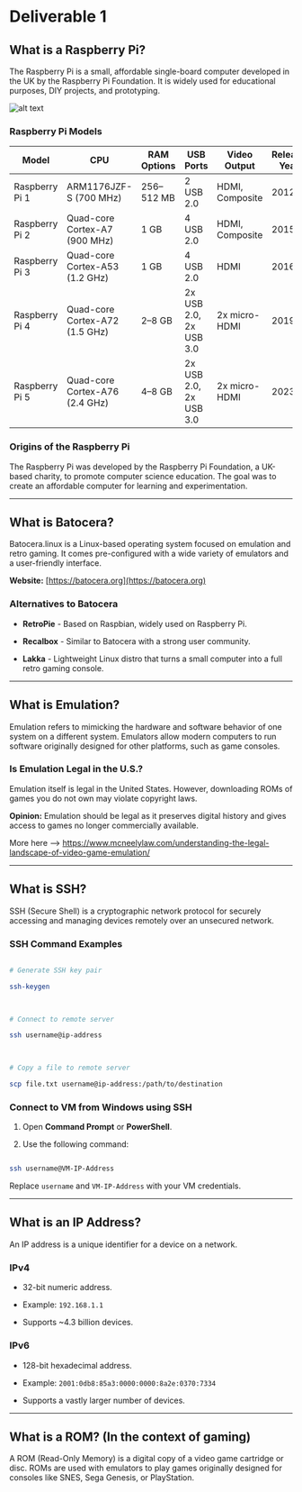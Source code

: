 # Deliverable 1 

 

## What is a Raspberry Pi? 

 

The Raspberry Pi is a small, affordable single-board computer developed in the UK by the Raspberry Pi Foundation. It is widely used for educational purposes, DIY projects, and prototyping. 


![alt text](image.png)

 

### Raspberry Pi Models 

 
| Model          | CPU                          | RAM Options | USB Ports               | Video Output     | Release Year |
|----------------|------------------------------|-------------|-------------------------|------------------|--------------|
| Raspberry Pi 1 | ARM1176JZF-S (700 MHz)       | 256–512 MB  | 2 USB 2.0               | HDMI, Composite  | 2012         |
| Raspberry Pi 2 | Quad-core Cortex-A7 (900 MHz)| 1 GB        | 4 USB 2.0               | HDMI, Composite  | 2015         |
| Raspberry Pi 3 | Quad-core Cortex-A53 (1.2 GHz)| 1 GB       | 4 USB 2.0               | HDMI             | 2016         |
| Raspberry Pi 4 | Quad-core Cortex-A72 (1.5 GHz)| 2–8 GB     | 2x USB 2.0, 2x USB 3.0  | 2x micro-HDMI    | 2019         |
| Raspberry Pi 5 | Quad-core Cortex-A76 (2.4 GHz)| 4–8 GB     | 2x USB 2.0, 2x USB 3.0  | 2x micro-HDMI    | 2023         |


 

### Origins of the Raspberry Pi 

 

The Raspberry Pi was developed by the Raspberry Pi Foundation, a UK-based charity, to promote computer science education. The goal was to create an affordable computer for learning and experimentation. 

 

--- 

 

## What is Batocera? 

 

Batocera.linux is a Linux-based operating system focused on emulation and retro gaming. It comes pre-configured with a wide variety of emulators and a user-friendly interface. 

 

**Website:** [https://batocera.org](https://batocera.org) 

 

### Alternatives to Batocera 

 

- **RetroPie** - Based on Raspbian, widely used on Raspberry Pi. 

- **Recalbox** - Similar to Batocera with a strong user community. 

- **Lakka** - Lightweight Linux distro that turns a small computer into a full retro gaming console. 

 

--- 

 

## What is Emulation? 

 

Emulation refers to mimicking the hardware and software behavior of one system on a different system. Emulators allow modern computers to run software originally designed for other platforms, such as game consoles. 

 

### Is Emulation Legal in the U.S.? 

 

Emulation itself is legal in the United States. However, downloading ROMs of games you do not own may violate copyright laws. 


 

**Opinion:** Emulation should be legal as it preserves digital history and gives access to games no longer commercially available. 

 More here --> https://www.mcneelylaw.com/understanding-the-legal-landscape-of-video-game-emulation/

--- 

 

## What is SSH? 

 

SSH (Secure Shell) is a cryptographic network protocol for securely accessing and managing devices remotely over an unsecured network. 

 

### SSH Command Examples 

 

```bash 

# Generate SSH key pair 

ssh-keygen 

 

# Connect to remote server 

ssh username@ip-address 

 

# Copy a file to remote server 

scp file.txt username@ip-address:/path/to/destination 

``` 

 

### Connect to VM from Windows using SSH 

 

1. Open **Command Prompt** or **PowerShell**. 

2. Use the following command: 

 

```bash 

ssh username@VM-IP-Address 

``` 

 

Replace `username` and `VM-IP-Address` with your VM credentials. 

 

--- 

 

## What is an IP Address? 

 

An IP address is a unique identifier for a device on a network. 

 

### IPv4 

 

- 32-bit numeric address. 

- Example: `192.168.1.1` 

- Supports ~4.3 billion devices. 

 

### IPv6 

 

- 128-bit hexadecimal address. 

- Example: `2001:0db8:85a3:0000:0000:8a2e:0370:7334` 

- Supports a vastly larger number of devices. 

 

--- 

 

## What is a ROM? (In the context of gaming) 

 

A ROM (Read-Only Memory) is a digital copy of a video game cartridge or disc. ROMs are used with emulators to play games originally designed for consoles like SNES, Sega Genesis, or PlayStation. 

 